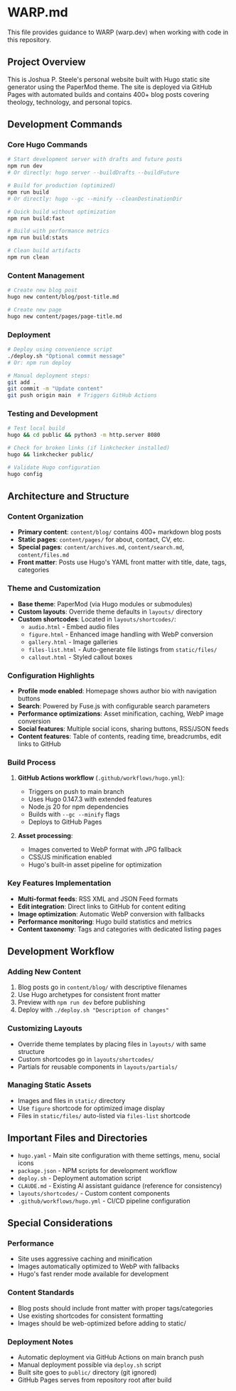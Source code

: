 # WARP.md

This file provides guidance to WARP (warp.dev) when working with code in this repository.

## Project Overview

This is Joshua P. Steele's personal website built with Hugo static site generator using the PaperMod theme. The site is deployed via GitHub Pages with automated builds and contains 400+ blog posts covering theology, technology, and personal topics.

## Development Commands

### Core Hugo Commands
```bash
# Start development server with drafts and future posts
npm run dev
# Or directly: hugo server --buildDrafts --buildFuture

# Build for production (optimized)
npm run build
# Or directly: hugo --gc --minify --cleanDestinationDir

# Quick build without optimization
npm run build:fast

# Build with performance metrics
npm run build:stats

# Clean build artifacts
npm run clean
```

### Content Management
```bash
# Create new blog post
hugo new content/blog/post-title.md

# Create new page
hugo new content/pages/page-title.md
```

### Deployment
```bash
# Deploy using convenience script
./deploy.sh "Optional commit message"
# Or: npm run deploy

# Manual deployment steps:
git add .
git commit -m "Update content"
git push origin main  # Triggers GitHub Actions
```

### Testing and Development
```bash
# Test local build
hugo && cd public && python3 -m http.server 8080

# Check for broken links (if linkchecker installed)
hugo && linkchecker public/

# Validate Hugo configuration
hugo config
```

## Architecture and Structure

### Content Organization
- **Primary content**: `content/blog/` contains 400+ markdown blog posts
- **Static pages**: `content/pages/` for about, contact, CV, etc.
- **Special pages**: `content/archives.md`, `content/search.md`, `content/files.md`
- **Front matter**: Posts use Hugo's YAML front matter with title, date, tags, categories

### Theme and Customization
- **Base theme**: PaperMod (via Hugo modules or submodules)
- **Custom layouts**: Override theme defaults in `layouts/` directory
- **Custom shortcodes**: Located in `layouts/shortcodes/`:
  - `audio.html` - Embed audio files
  - `figure.html` - Enhanced image handling with WebP conversion
  - `gallery.html` - Image galleries
  - `files-list.html` - Auto-generate file listings from `static/files/`
  - `callout.html` - Styled callout boxes

### Configuration Highlights
- **Profile mode enabled**: Homepage shows author bio with navigation buttons
- **Search**: Powered by Fuse.js with configurable search parameters
- **Performance optimizations**: Asset minification, caching, WebP image conversion
- **Social features**: Multiple social icons, sharing buttons, RSS/JSON feeds
- **Content features**: Table of contents, reading time, breadcrumbs, edit links to GitHub

### Build Process
1. **GitHub Actions workflow** (`.github/workflows/hugo.yml`):
   - Triggers on push to main branch
   - Uses Hugo 0.147.3 with extended features
   - Node.js 20 for npm dependencies
   - Builds with `--gc --minify` flags
   - Deploys to GitHub Pages

2. **Asset processing**:
   - Images converted to WebP format with JPG fallback
   - CSS/JS minification enabled
   - Hugo's built-in asset pipeline for optimization

### Key Features Implementation
- **Multi-format feeds**: RSS XML and JSON Feed formats
- **Edit integration**: Direct links to GitHub for content editing
- **Image optimization**: Automatic WebP conversion with fallbacks
- **Performance monitoring**: Hugo build statistics and metrics
- **Content taxonomy**: Tags and categories with dedicated listing pages

## Development Workflow

### Adding New Content
1. Blog posts go in `content/blog/` with descriptive filenames
2. Use Hugo archetypes for consistent front matter
3. Preview with `npm run dev` before publishing
4. Deploy with `./deploy.sh "Description of changes"`

### Customizing Layouts
- Override theme templates by placing files in `layouts/` with same structure
- Custom shortcodes go in `layouts/shortcodes/`
- Partials for reusable components in `layouts/partials/`

### Managing Static Assets
- Images and files in `static/` directory
- Use `figure` shortcode for optimized image display
- Files in `static/files/` auto-listed via `files-list` shortcode

## Important Files and Directories

- `hugo.yaml` - Main site configuration with theme settings, menu, social icons
- `package.json` - NPM scripts for development workflow
- `deploy.sh` - Deployment automation script
- `CLAUDE.md` - Existing AI assistant guidance (reference for consistency)
- `layouts/shortcodes/` - Custom content components
- `.github/workflows/hugo.yml` - CI/CD pipeline configuration

## Special Considerations

### Performance
- Site uses aggressive caching and minification
- Images automatically optimized to WebP with fallbacks
- Hugo's fast render mode available for development

### Content Standards
- Blog posts should include front matter with proper tags/categories
- Use existing shortcodes for consistent formatting
- Images should be web-optimized before adding to static/

### Deployment Notes
- Automatic deployment via GitHub Actions on main branch push
- Manual deployment possible via `deploy.sh` script
- Built site goes to `public/` directory (git ignored)
- GitHub Pages serves from repository root after build
